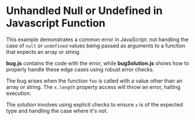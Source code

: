 # Unhandled Null or Undefined in Javascript Function

This example demonstrates a common error in JavaScript: not handling the case of `null` or `undefined` values being passed as arguments to a function that expects an array or string.

**bug.js** contains the code with the error, while **bugSolution.js** shows how to properly handle these edge cases using robust error checks.

The bug arises when the function `foo` is called with a value other than an array or string.  The `x.length` property access will throw an error, halting execution.

The solution involves using explicit checks to ensure `x` is of the expected type and handling the case where it's not.
